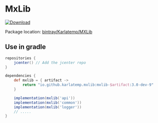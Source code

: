 # MxLib

[ ![Download](https://api.bintray.com/packages/karlatemp/misc/MXLib/images/download.svg) ](https://bintray.com/karlatemp/misc/MXLib/_latestVersion)

Package location: [bintray/Karlatemp/MXLib](https://bintray.com/karlatemp/misc/MXLib)

## Use in gradle

```groovy
repositories {
    jcenter() // Add the jcenter repo
}

dependencies {
    def mxlib = { artifact ->
        return "io.github.karlatemp.mxlib:mxlib-$artifact:3.0-dev-9"
    }

    implementation(mxlib('api'))
    implementation(mxlib('common'))
    implementation(mxlib('logger'))
    // .....
}

```
